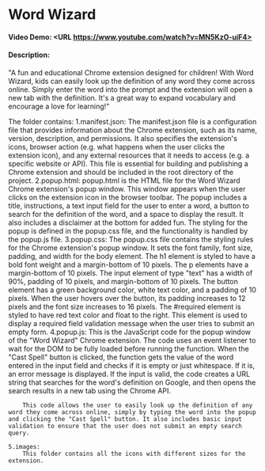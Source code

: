 # Word Wizard
#### Video Demo:  <URL https://www.youtube.com/watch?v=MN5KzO-uiF4>
#### Description:
"A fun and educational Chrome extension designed for children! With Word Wizard, kids can easily look up the definition of any word they come across online. Simply enter the word into the prompt and the extension will open a new tab with the definition. It's a great way to expand vocabulary and encourage a love for learning!"

The folder contains:
    1.manifest.json:
        The manifest.json file is a configuration file that provides information about the Chrome extension, such as its name, version, description, and permissions. It also specifies the extension's icons, browser action (e.g. what happens when the user clicks the extension icon), and any external resources that it needs to access (e.g. a specific website or API). This file is essential for building and publishing a Chrome extension and should be included in the root directory of the project.
    2.popup.html:
        popup.html is the HTML file for the Word Wizard Chrome extension's popup window. This window appears when the user clicks on the extension icon in the browser toolbar. The popup includes a title, instructions, a text input field for the user to enter a word, a button to search for the definition of the word, and a space to display the result. It also includes a disclaimer at the bottom for added fun. The styling for the popup is defined in the popup.css file, and the functionality is handled by the popup.js file.
    3.popup.css:
        The popup.css file contains the styling rules for the Chrome extension's popup window. It sets the font family, font size, padding, and width for the body element. The h1 element is styled to have a bold font weight and a margin-bottom of 10 pixels. The p elements have a margin-bottom of 10 pixels. The input element of type "text" has a width of 90%, padding of 10 pixels, and margin-bottom of 10 pixels. The button element has a green background color, white text color, and a padding of 10 pixels. When the user hovers over the button, its padding increases to 12 pixels and the font size increases to 16 pixels. The #required element is styled to have red text color and float to the right. This element is used to display a required field validation message when the user tries to submit an empty form.
    4.popup.js:
        This is the JavaScript code for the popup window of the "Word Wizard" Chrome extension. The code uses an event listener to wait for the DOM to be fully loaded before running the function. When the "Cast Spell" button is clicked, the function gets the value of the word entered in the input field and checks if it is empty or just whitespace. If it is, an error message is displayed. If the input is valid, the code creates a URL string that searches for the word's definition on Google, and then opens the search results in a new tab using the Chrome API.

        This code allows the user to easily look up the definition of any word they come across online, simply by typing the word into the popup and clicking the "Cast Spell" button. It also includes basic input validation to ensure that the user does not submit an empty search query.

    5.images:
        This folder contains all the icons with different sizes for the extension.